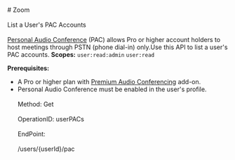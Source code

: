 <br>#     Zoom</br>
<br>List a User's PAC Accounts</br>
<br>[Personal Audio Conference](https://support.zoom.us/hc/en-us/articles/204517069-Getting-Started-with-Personal-Audio-Conference) (PAC) allows Pro or higher account holders to host meetings through PSTN (phone dial-in) only.Use this API to list a user's PAC accounts.
**Scopes:** `user:read:admin` `user:read`

 
**Prerequisites:**
* A Pro or higher plan with [Premium Audio Conferencing](https://support.zoom.us/hc/en-us/articles/204517069-Getting-Started-with-Personal-Audio-Conference) add-on.
* Personal Audio Conference must be enabled in the user's profile.</br>
<br>Method: Get</br>
<br>OperationID: userPACs</br>
<br>EndPoint:</br>
<br>/users/{userId}/pac</br>

